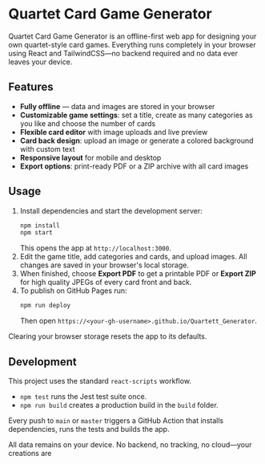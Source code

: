 # Quartet Card Game Generator

Quartet Card Game Generator is an offline-first web app for designing your own quartet-style card games. Everything runs completely in your browser using React and TailwindCSS—no backend required and no data ever leaves your device.

## Features
- **Fully offline** &mdash; data and images are stored in your browser
- **Customizable game settings**: set a title, create as many categories as you like and choose the number of cards
- **Flexible card editor** with image uploads and live preview
- **Card back design**: upload an image or generate a colored background with custom text
- **Responsive layout** for mobile and desktop
- **Export options**: print-ready PDF or a ZIP archive with all card images

## Usage
1. Install dependencies and start the development server:
   ```bash
   npm install
   npm start
   ```
   This opens the app at `http://localhost:3000`.
2. Edit the game title, add categories and cards, and upload images. All changes are saved in your browser's local storage.
3. When finished, choose **Export PDF** to get a printable PDF or **Export ZIP** for high quality JPEGs of every card front and back.
4. To publish on GitHub Pages run:
   ```bash
   npm run deploy
   ```
   Then open `https://<your-gh-username>.github.io/Quartett_Generator`.

Clearing your browser storage resets the app to its defaults.

## Development
This project uses the standard `react-scripts` workflow.

- `npm test` runs the Jest test suite once.
- `npm run build` creates a production build in the `build` folder.

Every push to `main` or `master` triggers a GitHub Action that installs dependencies, runs the tests and builds the app.

All data remains on your device. No backend, no tracking, no cloud—your creations are 
